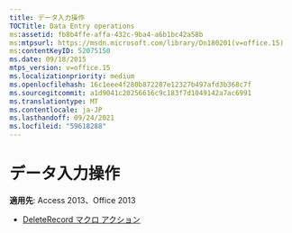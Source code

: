 ```yaml
---
title: データ入力操作
TOCTitle: Data Entry operations
ms:assetid: fb8b4ffe-affa-432c-9ba4-a6b1bc42a58b
ms:mtpsurl: https://msdn.microsoft.com/library/Dn180201(v=office.15)
ms:contentKeyID: 52075150
ms.date: 09/18/2015
mtps_version: v=office.15
ms.localizationpriority: medium
ms.openlocfilehash: 16c1eee4f280b872287e12327b497afd3b368c7f
ms.sourcegitcommit: a1d9041c20256616c9c183f7d1049142a7ac6991
ms.translationtype: MT
ms.contentlocale: ja-JP
ms.lasthandoff: 09/24/2021
ms.locfileid: "59618288"
---
```

# <a name="data-entry-operations"></a>データ入力操作

**適用先**: Access 2013、Office 2013

- [DeleteRecord マクロ アクション](deleterecord-macro-action.md)

